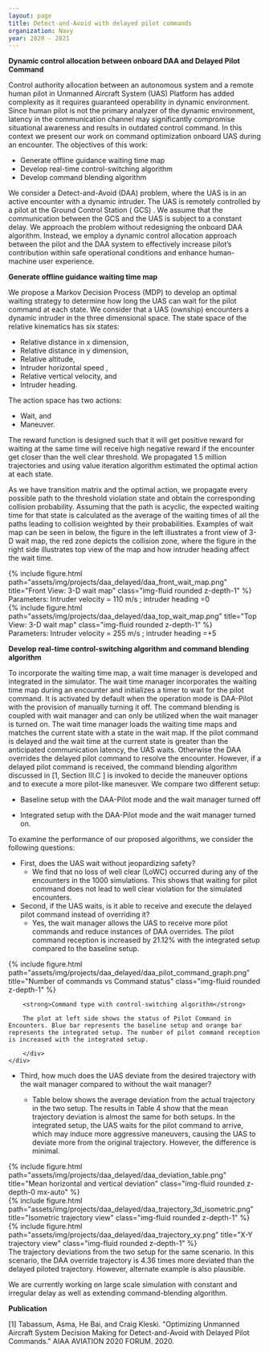 ```yaml
---
layout: page
title: Detect-and-Avoid with delayed pilot commands
organization: Navy
year: 2020 - 2021
---
```


**Dynamic control allocation between onboard DAA and Delayed Pilot Command**

Control authority allocation between an autonomous system and a remote human pilot in Unmanned Aircraft System (UAS) Platform has added complexity as it requires  guaranteed operability in dynamic environment. Since human pilot is not the primary analyzer of the dynamic environment,  latency in the communication channel may significantly compromise situational awareness and results in outdated control command.  In this context we present our work on command optimization onboard UAS during an encounter. The objectives of this work:

- Generate offline guidance waiting time map
- Develop real-time control-switching algorithm
- Develop command blending algorithm 

We consider a Detect-and-Avoid (DAA) problem, where the UAS is in an active encounter with a dynamic intruder. The UAS is remotely controlled by a pilot at the Ground Control Station ( GCS) . We assume that the communication between the GCS and the UAS is subject to a constant delay. We approach the problem without redesigning the onboard DAA algorithm. Instead, we employ a dynamic control allocation approach between the pilot and the DAA system to effectively increase pilot’s contribution within safe operational conditions and enhance human-machine user experience.


**Generate offline guidance waiting time map**

We propose a Markov Decision Process (MDP) to develop an optimal waiting strategy to determine how long the UAS can wait for the pilot command at each state. We consider that a UAS (ownship) encounters a dynamic intruder in the three dimensional space. The state space of the relative kinematics has six states:

- Relative distance in x dimension, 
- Relative distance in y dimension, 
- Relative altitude, 
- Intruder horizontal speed ,
- Relative vertical velocity, and
- Intruder heading.

The action space has two actions:
- Wait, and
- Maneuver. 

The reward function is designed such that it will get positive reward for waiting at the same time will receive high negative reward if the encounter get closer than the well clear threshold. We propagated 1.5 million trajectories and using value iteration algorithm estimated the optimal action at each state.

As we have transition matrix and the optimal action, we propagate every possible path to the threshold violation state and obtain the corresponding collision probability. Assuming that the path is acyclic, the expected waiting time for that state is calculated as the average of the waiting times of all the paths leading to collision weighted by their probabilities.  Examples of wait map can be seen in below, the figure in the left  illustrates a front view of 3-D wait map, the red zone depicts the collision zone, where the figure in the right side illustrates top view of the map and how intruder heading affect the wait time.

<!-- Side by side images -->
<div class="row">
    <div class="col-sm mt-3 mt-md-0">
        {% include figure.html path="assets/img/projects/daa_delayed/daa_front_wait_map.png" title="Front View: 3-D wait map" class="img-fluid rounded z-depth-1" %}
        <div class="caption">
        Parameters: Intruder velocity = 110 m/s ; intruder heading =0
        </div>
    </div>
    <div class="col-sm mt-3 mt-md-0">
        {% include figure.html path="assets/img/projects/daa_delayed/daa_top_wait_map.png" title="Top View: 3-D wait map" class="img-fluid rounded z-depth-1" %}
        <div class="caption">
        Parameters: Intruder velocity = 255 m/s ; intruder heading =+5
        </div>
    </div>
    
</div>


**Develop real-time control-switching algorithm and command blending algorithm**

To incorporate the waiting time map, a wait time manager is developed and integrated in the simulator. The wait time manager incorporates the waiting time map during an encounter and initializes a timer to wait for the pilot command. It is activated by default when the operation mode is DAA-Pilot with the provision of manually turning it off. The command blending is coupled with wait manager and can only be utilized when the wait manager is turned on. The wait time manager loads the waiting time maps and matches the current state with a state in the wait map. If the pilot command is delayed and the wait time at the current state is greater than the anticipated communication latency, the UAS waits. Otherwise the DAA overrides the delayed pilot command to resolve the encounter. However, if a delayed pilot command is received, the command blending algorithm discussed in [1, Section III.C ] is invoked to decide the maneuver options and to execute a more pilot-like maneuver. We compare two different setup:

- Baseline setup with the DAA-Pilot mode and the wait manager turned off

- Integrated setup with the DAA-Pilot mode and the wait manager turned on.

To examine the performance of our proposed algorithms, we consider the following questions:

- First, does the UAS wait without jeopardizing safety? 
    - We find that no loss of well clear (LoWC) occurred during any of the encounters in the 1000 simulations. This shows that waiting for pilot command does not lead to well clear violation for the simulated encounters.
- Second, if the UAS waits, is it able to receive and execute the delayed pilot command instead of overriding it?
    - Yes, the wait manager allows the UAS to receive more pilot commands and reduce instances of DAA overrides. The pilot command reception is increased by 21.12% with the integrated setup compared to the baseline setup.

<div class="row">
    <div class="col-sm mt-3 mt-md-0">
        {% include figure.html path="assets/img/projects/daa_delayed/daa_pilot_command_graph.png" title="Number of commands vs Command status" class="img-fluid rounded z-depth-1" %}
    </div>
    <div class="col-sm mt-3 mt-md-0">
        <div class="caption">

        <strong>Command type with control-switching algorithm</strong>

        The plot at left side shows the status of Pilot Command in Encounters. Blue bar represents the baseline setup and orange bar represents the integrated setup. The number of pilot command reception is increased with the integrated setup.

        </div>
    </div>
    
</div>


- Third, how much does the UAS deviate from the desired trajectory with the wait manager compared to without the wait manager?

    - Table below shows the average deviation from the actual trajectory in the two setup. The results in Table 4 show that the mean trajectory deviation is almost the same for both setups. In the integrated setup, the UAS waits for the pilot command to arrive, which may induce more aggressive maneuvers, causing the UAS to deviate more from the original trajectory. However, the difference is minimal.  


<div class="row">
    <div class="col-sm mt-3 mt-md-0">
        {% include figure.html path="assets/img/projects/daa_delayed/daa_deviation_table.png" title="Mean horizontal and vertical deviation" class="img-fluid rounded z-depth-0 mx-auto" %}
    </div>
</div>

<div class="row">
    <div class="col-sm mt-3 mt-md-0">
        {% include figure.html path="assets/img/projects/daa_delayed/daa_trajectory_3d_isometric.png" title="Isometric trajectory view" class="img-fluid rounded z-depth-1" %}
    </div>
    <div class="col-sm mt-3 mt-md-0">
        {% include figure.html path="assets/img/projects/daa_delayed/daa_trajectory_xy.png" title="X-Y trajectory view" class="img-fluid rounded z-depth-1" %}
    </div>
</div>

<div class="caption">
The trajectory deviations from the two setup for the same scenario.  In this scenario, the DAA override trajectory is 4.36 times more deviated than the delayed piloted trajectory. However, alternate example is also plausible.
</div>



We are currently working on large scale simulation with constant and irregular delay as well as extending command-blending algorithm.


**Publication**

[1] Tabassum, Asma, He Bai, and Craig Kleski. "Optimizing Unmanned Aircraft System Decision Making for Detect-and-Avoid with Delayed Pilot Commands." AIAA AVIATION 2020 FORUM. 2020.
